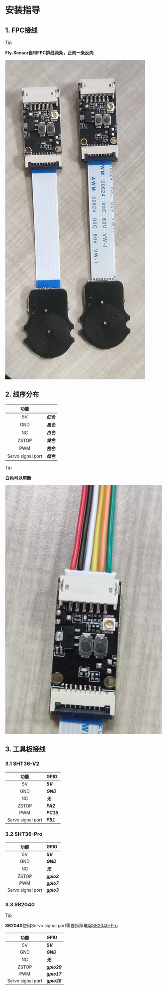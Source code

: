 # 安装指导

## 1. FPC接线

> [!TIP]
> **Fly-Sensor自带FPC排线两条，正向一条反向**

![fpc](../../images/boards/fly_sensor/fpc.png)

## 2. 线序分布



|       功能        |            |
| :---------------: | :--------- |
|        5V         | ***红色*** |
|        GND        | ***黑色*** |
|        NC         | ***白色*** |
|       ZSTOP       | ***黄色*** |
|        PWM        | ***橙色*** |
| Servo signal port | ***绿色*** |

> [!TIP]
> **白色可以剪断**

![link](../../images/boards/fly_sensor/line.png)

## 3. 工具板接线

###  3.1 SHT36-V2

|       功能        |   GPIO    |
| :---------------: | :--------- |
|        5V         | ***5V*** |
|        GND        | ***GND*** |
|        NC         | ***无*** |
|       ZSTOP       | ***PA2*** |
|        PWM        | ***PC15*** |
| Servo signal port | ***PB1*** |

###  3.2 SHT36-Pro

|       功能        |   GPIO    |
| :---------------: | :--------- |
|        5V         | ***5V*** |
|        GND        | ***GND*** |
|        NC         | ***无*** |
|       ZSTOP       | ***gpio2*** |
|        PWM        | ***gpio7*** |
| Servo signal port | ***gpio3*** |

###  3.3 SB2040

> [!TIP]
> **SB2040**使用Servo signal port需要拆掉电容[SB2040-Pro](https://mellow.klipper.cn/#/board/fly_sb2040_pro/sb2040line)

|       功能        |   GPIO    |
| :---------------: | :--------- |
|        5V         | ***5V*** |
|        GND        | ***GND*** |
|        NC         | ***无*** |
|       ZSTOP       | ***gpio29*** |
|        PWM        | ***gpio17*** |
| Servo signal port | ***gpio28*** |


